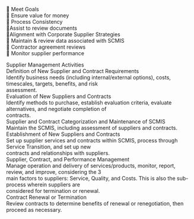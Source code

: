  Meet Goals  
 Ensure value for money  
 Process Consistency  
Assist to review documents  
Alignment with Corporate Supplier Strategies  
 Maintain & review data associated with SCMIS  
 Contractor agreement reviews  
 Monitor supplier performance



Supplier Management Activities  
Definition of New Supplier and Contract Requirements  
Identify business needs (including internal/external options), costs, timescales, targets, benefits, and risk  
assessment.  
Evaluation of New Suppliers and Contracts  
Identify methods to purchase, establish evaluation criteria, evaluate alternatives, and negotiate completion of  
contracts.  
Supplier and Contract Categorization and Maintenance of SCMIS  
Maintain the SCMIS, including assessment of suppliers and contracts.  
Establishment of New Suppliers and Contracts  
Set up supplier services and contracts within SCMIS, process through Service Transition, and set up new  
contracts and relationships with suppliers.  
Supplier, Contract, and Performance Management  
Manage operation and delivery of services/products, monitor, report, review, and improve, considering the 3  
main factors to suppliers: Service, Quality, and Costs. This is also the sub-process wherein suppliers are  
considered for termination or renewal.  
Contract Renewal or Termination  
Review contracts to determine benefits of renewal or renegotiation, then proceed as necessary.